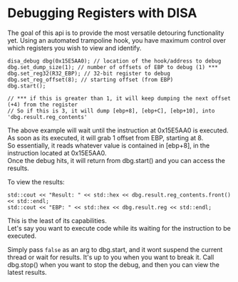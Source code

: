 # Debugging Registers with DISA

The goal of this api is to provide the most versatile detouring functionality yet.
Using an automated trampoline hook, you have maximum control over which registers you wish to view and identify.

```
disa_debug dbg(0x15E5AA0); // location of the hook/address to debug
dbg.set_dump_size(1); // number of offsets of EBP to debug (1) ***
dbg.set_reg32(R32_EBP); // 32-bit register to debug
dbg.set_reg_offset(8); // starting offset (from EBP)
dbg.start();

// *** if this is greater than 1, it will keep dumping the next offset (+4) from the register
// So if this is 3, it will dump [ebp+8], [ebp+C], [ebp+10], into 'dbg.result.reg_contents'
```

The above example will wait until the instruction at 0x15E5AA0 is executed.
As soon as its executed, it will grab 1 offset from EBP, starting at 8.<br>
So essentially, it reads whatever value is contained in [ebp+8], in the instruction located at 0x15E5AA0.<br>
Once the debug hits, it will return from dbg.start() and you can access the results.<br>

To view the results:
```
std::cout << "Result: " << std::hex << dbg.result.reg_contents.front() << std::endl;
std::cout << "EBP: " << std::hex << dbg.result.reg << std::endl;
```

This is the least of its capabilities.<br>
Let's say you want to execute code while its waiting for the instruction to be executed.<br>

Simply pass `false` as an arg to dbg.start, and it wont suspend the current thread or wait for results.
It's up to you when you want to break it.
Call dbg.stop() when you want to stop the debug, and then you can view the latest results.






